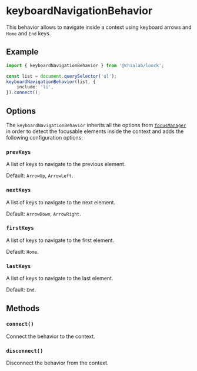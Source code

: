 # keyboardNavigationBehavior

This behavior allows to navigate inside a context using keyboard arrows and `Home` and `End` keys.

## Example

```ts
import { keyboardNavigationBehavior } from '@chialab/loock';

const list = document.querySelector('ul');
keyboardNavigationBehavior(list, {
    include: 'li',
}).connect();
```

## Options

The `keyboardNavigationBehavior` inherits all the options from [`focusManager`](./focus-manager) in order to detect the focusable elements inside the context and adds the following configuration options:

### `prevKeys`

A list of keys to navigate to the previous element.

Default: `ArrowUp`, `ArrowLeft`.

### `nextKeys`

A list of keys to navigate to the next element.

Default: `ArrowDown`, `ArrowRight`.

### `firstKeys`

A list of keys to navigate to the first element.

Default: `Home`.

### `lastKeys`

A list of keys to navigate to the last element.

Default: `End`.

## Methods

### `connect()`

Connect the behavior to the context.

### `disconnect()`

Disconnect the behavior from the context.
